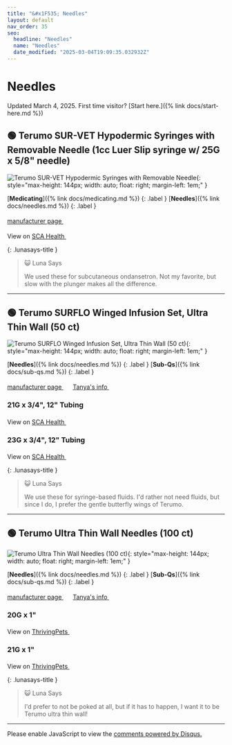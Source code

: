 ```yaml
---
title: "&#x1F535; Needles"
layout: default
nav_order: 35
seo:
  headline: "Needles"
  name: "Needles"
  date_modified: "2025-03-04T19:09:35.032932Z"
---
```


# Needles

Updated March 4, 2025.
First time visitor? [Start here.]({% link docs/start-here.md %})



## &#x1F7E2; Terumo SUR-VET Hypodermic Syringes with Removable Needle (1cc Luer Slip syringe w/ 25G x 5/8" needle)

![Terumo SUR-VET Hypodermic Syringes with Removable Needle](https://www.terumotmp.com/content/terumo-tmp-www/en_us/home/products/veterinary/sur-vet-hypodermic-syringes/_jcr_content/content-par/layout_container/grid-content-par/columncontainer_191691442/column1_par/columncontainer_1523/column1_par/image.img.jpg/1669278097423.jpg){: style="max-height: 144px; width: auto; float: right; margin-left: 1em;" }

[**Medicating**]({% link docs/medicating.md %})
{: .label }
[**Needles**]({% link docs/needles.md %})
{: .label }

 <a href="https://www.terumotmp.com/products/veterinary/sur-vet-hypodermic-syringes.html" class="external" target="_blank">manufacturer page&nbsp;<svg width="18" height="18" viewBox="0 0 24 24"><use xlink:href="#svg-external-link"></use></svg></a>

View on <a href="https://www.scahealth.com/p/sur-vet-hypodermic-syringes-with-removable-needle" class="external" target="_blank">SCA Health&nbsp;<svg width="18" height="18" viewBox="0 0 24 24"><use xlink:href="#svg-external-link"></use></svg></a>

{: .lunasays-title }
> &#x1F63A; Luna Says
>
> We used these for subcutaneous ondansetron. Not my favorite, but slow with the plunger makes all the difference.

* * *



## &#x1F7E2; Terumo SURFLO Winged Infusion Set, Ultra Thin Wall (50 ct)

![Terumo SURFLO Winged Infusion Set, Ultra Thin Wall (50 ct)](https://www.terumotmp.com/content/terumo-tmp-www/en_us/home/products/infusion-and-blood-collection/surflo-winged-infusion-sets/_jcr_content/image.img.jpg){: style="max-height: 144px; width: auto; float: right; margin-left: 1em;" }

[**Needles**]({% link docs/needles.md %})
{: .label }
[**Sub-Qs**]({% link docs/sub-qs.md %})
{: .label }

 <a href="https://www.terumotmp.com/products/infusion-and-blood-collection/surflo-winged-infusion-sets.html" class="external" target="_blank">manufacturer page&nbsp;<svg width="18" height="18" viewBox="0 0 24 24"><use xlink:href="#svg-external-link"></use></svg></a> <a href="https://felinecrf.org/subcutaneous_fluids_syringe.htm#what_you_need" class="external" target="_blank">Tanya's info&nbsp;<svg width="18" height="18" viewBox="0 0 24 24"><use xlink:href="#svg-external-link"></use></svg></a>

### 21G x 3/4", 12" Tubing

View on <a href="https://www.scahealth.com/p/surflo-winged-infusion-set-21g-x-3-4-in-ultra-thin-wall-12-in-tubing" class="external" target="_blank">SCA Health&nbsp;<svg width="18" height="18" viewBox="0 0 24 24"><use xlink:href="#svg-external-link"></use></svg></a>

### 23G x 3/4", 12" Tubing

View on <a href="https://www.scahealth.com/p/surflo-winged-infusion-set-23g-x-3-4-in-ultra-thin-wall-12-in-tubing" class="external" target="_blank">SCA Health&nbsp;<svg width="18" height="18" viewBox="0 0 24 24"><use xlink:href="#svg-external-link"></use></svg></a>

{: .lunasays-title }
> &#x1F63A; Luna Says
>
> We use these for syringe-based fluids. I'd rather not need fluids, but since I do, I prefer the gentle butterfly wings of Terumo.

* * *



## &#x1F7E2; Terumo Ultra Thin Wall Needles (100 ct)

![Terumo Ultra Thin Wall Needles (100 ct)](https://www.terumotmp.com/content/terumo-tmp-www/en_us/home/products/hypodermics/terumo-hypodermic-needles/_jcr_content/image.img.jpg){: style="max-height: 144px; width: auto; float: right; margin-left: 1em;" }

[**Needles**]({% link docs/needles.md %})
{: .label }
[**Sub-Qs**]({% link docs/sub-qs.md %})
{: .label }

 <a href="https://www.terumotmp.com/products/hypodermics/terumo-hypodermic-needles.html" class="external" target="_blank">manufacturer page&nbsp;<svg width="18" height="18" viewBox="0 0 24 24"><use xlink:href="#svg-external-link"></use></svg></a> <a href="https://felinecrf.org/subcutaneous_fluids_giving_set.htm#what_you_need" class="external" target="_blank">Tanya's info&nbsp;<svg width="18" height="18" viewBox="0 0 24 24"><use xlink:href="#svg-external-link"></use></svg></a>

### 20G x 1"

View on <a href="https://thrivingpets.com/products/terumo-needles-thin-wall-20-gauge-1-inch-box-of-100" class="external" target="_blank">ThrivingPets&nbsp;<svg width="18" height="18" viewBox="0 0 24 24"><use xlink:href="#svg-external-link"></use></svg></a>

### 21G x 1"

View on <a href="https://thrivingpets.com/products/terumo-needles-thin-wall-21-gauge-1-inch-box-of-100" class="external" target="_blank">ThrivingPets&nbsp;<svg width="18" height="18" viewBox="0 0 24 24"><use xlink:href="#svg-external-link"></use></svg></a>

{: .lunasays-title }
> &#x1F63A; Luna Says
>
> I'd prefer to not be poked at all, but if it has to happen, I want it to be Terumo ultra thin wall!

* * *

<div id="disqus_thread"></div>
<script>
    var disqus_config = function () {
      this.page.url = '{{ page.url | absolute_url }}';
      this.page.identifier = '{{ page.url | absolute_url }}';
    };
    (function() {
    var d = document, s = d.createElement('script');
    s.src = 'https://ckdcatsupplies.disqus.com/embed.js';
    s.setAttribute('data-timestamp', +new Date());
    (d.head || d.body).appendChild(s);
    })();
</script>
<noscript>Please enable JavaScript to view the <a href="https://disqus.com/?ref_noscript">comments powered by Disqus.</a></noscript>

<!-- Updated 2025-03-04 19:09:35.032932Z -->
